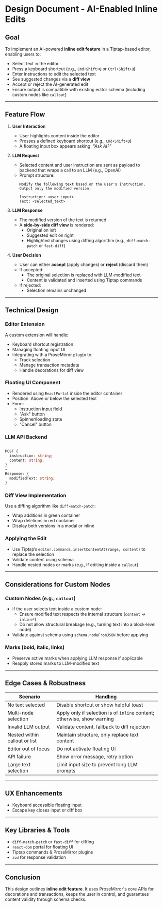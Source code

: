 # Design Document - AI-Enabled Inline Edits

## Goal

To implement an AI-powered **inline edit feature** in a Tiptap-based editor, enabling users to:

- Select text in the editor
- Press a keyboard shortcut (e.g., `Cmd+Shift+Q` or `Ctrl+Shift+Q`)
- Enter instructions to edit the selected text
- See suggested changes via a **diff view**
- Accept or reject the AI-generated edit
- Ensure output is compatible with existing editor schema (including custom nodes like `callout`)

---

## Feature Flow

1. **User Interaction**
   - User highlights content inside the editor
   - Presses a defined keyboard shortcut (e.g., `Cmd+Shift+Q`)
   - A floating input box appears asking: _"Ask AI?"_

2. **LLM Request**
   - Selected content and user instruction are sent as payload to backend that wraps a call to an LLM (e.g., OpenAI)
   - Prompt structure:  
     ```
     Modify the following text based on the user's instruction. Output only the modified version.

     Instruction: <user_input>
     Text: <selected_text>
     ```

3. **LLM Response**
   - The modified version of the text is returned
   - A **side-by-side diff view** is rendered:
     - Original on left
     - Suggested edit on right
     - Highlighted changes using diffing algorithm (e.g., `diff-match-patch` or `fast-diff`)

4. **User Decision**
   - User can either **accept** (apply changes) or **reject** (discard them)
   - If accepted:
     - The original selection is replaced with LLM-modified text
     - Content is validated and inserted using Tiptap commands
   - If rejected:
     - Selection remains unchanged

---

## Technical Design

### Editor Extension

A custom extension will handle:

- Keyboard shortcut registration
- Managing floating input UI
- Integrating with a ProseMirror `plugin` to:
  - Track selection
  - Manage transaction metadata
  - Handle decorations for diff view

### Floating UI Component

- Rendered using `ReactPortal` inside the editor container
- Position: Above or below the selected text
- Form:
  - Instruction input field
  - "Ask" button
  - Spinner/loading state
  - "Cancel" button

### LLM API Backend

```ts

POST {
  instruction: string;
  content: string;
}
→
Response: {
  modifiedText: string;
}
```

### Diff View Implementation

Use a diffing algorithm like `diff-match-patch`:

- Wrap additions in green container
- Wrap deletions in red container
- Display both versions in a modal or inline

### Applying the Edit

- Use Tiptap’s `editor.commands.insertContentAt(range, content)` to replace the selection
- Validate content using schema
- Handle nested nodes or marks (e.g., if editing inside a `callout`)

---

## Considerations for Custom Nodes

### Custom Nodes (e.g., `callout`)
- If the user selects text inside a custom node:
  - Ensure modified text respects the internal structure (`content` → `inline*`)
  - Do not allow structural breakage (e.g., turning text into a block-level node)
- Validate against schema using `schema.nodeFromJSON` before applying

### Marks (bold, italic, links)
- Preserve active marks when applying LLM response if applicable
- Reapply stored marks to LLM-modified text

---

## Edge Cases & Robustness

| Scenario | Handling |
|---------|----------|
| No text selected | Disable shortcut or show helpful toast |
| Multi-node selection | Apply only if selection is of `inline` content; otherwise, show warning |
| Invalid LLM output | Validate content, fallback to diff rejection |
| Nested within callout or list | Maintain structure, only replace text content |
| Editor out of focus | Do not activate floating UI |
| API failure | Show error message, retry option |
| Large text selection | Limit input size to prevent long LLM prompts |

---

## UX Enhancements

- Keyboard accessible floating input
- Escape key closes input or diff box

---

## Key Libraries & Tools

- `diff-match-patch` or `fast-diff` for diffing
- `react-dom` portal for floating UI
- Tiptap commands & ProseMirror plugins
- `zod` for response validation

---

## Conclusion

This design outlines **inline edit feature**. It uses ProseMirror's core APIs for decorations and transactions, keeps the user in control, and guarantees content validity through schema checks.

